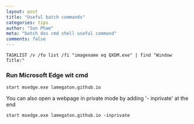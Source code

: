 ```yaml
---
layout: post
title: "Useful batch commands"
categories: tips
author: "Son Pham"
meta: "batch dos cmd shell useful command"
comments: false
---
```


```
TASKLIST /v /fo list /fi "imagename eq QXDM.exe" | find "Window Title:"
```

### Run Microsoft Edge wit cmd
```
start msedge.exe lamegaton.github.io
```
You can also open a webpage in private mode by adding '- inprivate' at the end
```
start msedge.exe lamegaton.github.io -inprivate
```